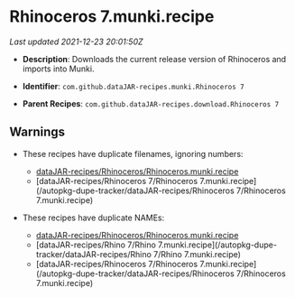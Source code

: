 # Rhinoceros 7.munki.recipe

_Last updated 2021-12-23 20:01:50Z_

- **Description**: Downloads the current release version of Rhinoceros and imports into Munki.

- **Identifier**: `com.github.dataJAR-recipes.munki.Rhinoceros 7`

- **Parent Recipes**: `com.github.dataJAR-recipes.download.Rhinoceros 7`


## Warnings

- These recipes have duplicate filenames, ignoring numbers:
    - [dataJAR-recipes/Rhinoceros/Rhinoceros.munki.recipe](/autopkg-dupe-tracker/dataJAR-recipes/Rhinoceros/Rhinoceros.munki.recipe)
    - [dataJAR-recipes/Rhinoceros 7/Rhinoceros 7.munki.recipe](/autopkg-dupe-tracker/dataJAR-recipes/Rhinoceros 7/Rhinoceros 7.munki.recipe)

- These recipes have duplicate NAMEs:
    - [dataJAR-recipes/Rhinoceros/Rhinoceros.munki.recipe](/autopkg-dupe-tracker/dataJAR-recipes/Rhinoceros/Rhinoceros.munki.recipe)
    - [dataJAR-recipes/Rhino 7/Rhino 7.munki.recipe](/autopkg-dupe-tracker/dataJAR-recipes/Rhino 7/Rhino 7.munki.recipe)
    - [dataJAR-recipes/Rhinoceros 7/Rhinoceros 7.munki.recipe](/autopkg-dupe-tracker/dataJAR-recipes/Rhinoceros 7/Rhinoceros 7.munki.recipe)